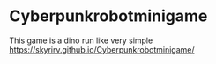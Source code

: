 # Cyberpunkrobotminigame
This game is a dino run like very simple
https://skyrirv.github.io/Cyberpunkrobotminigame/
